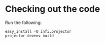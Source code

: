 Checking out the code
=====================

Run the following:

    easy_install -U infi.projector
    projector devenv build
